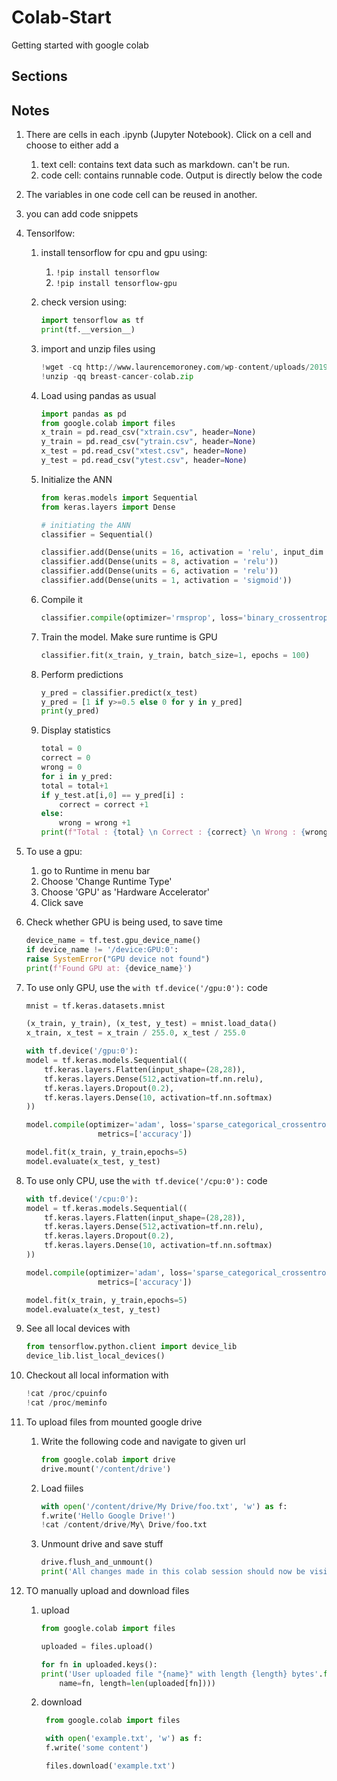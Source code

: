 # Colab-Start

Getting started with google colab

## Sections

## Notes

1. There are cells in each .ipynb (Jupyter Notebook). Click on a cell and choose to either add a
   1. text cell: contains text data such as markdown. can't be run.
   2. code cell: contains runnable code. Output is directly below the code
2. The variables in one code cell can be reused in another.
3. you can add code snippets
4. Tensorlfow:
   1. install tensorflow for cpu and gpu using:
      1. `!pip install tensorflow`
      2. `!pip install tensorflow-gpu`
   2. check version using:

        ```python
        import tensorflow as tf
        print(tf.__version__)
        ```

   3. import and unzip files using

        ```python
        !wget -cq http://www.laurencemoroney.com/wp-content/uploads/2019/02/breast-cancer-colab.zip
        !unzip -qq breast-cancer-colab.zip
        ```

   4. Load using pandas as usual

        ```python
        import pandas as pd
        from google.colab import files
        x_train = pd.read_csv("xtrain.csv", header=None)
        y_train = pd.read_csv("ytrain.csv", header=None)
        x_test = pd.read_csv("xtest.csv", header=None)
        y_test = pd.read_csv("ytest.csv", header=None)
        ```

   5. Initialize the ANN

        ```python
        from keras.models import Sequential
        from keras.layers import Dense

        # initiating the ANN
        classifier = Sequential() 

        classifier.add(Dense(units = 16, activation = 'relu', input_dim = 30))
        classifier.add(Dense(units = 8, activation = 'relu'))
        classifier.add(Dense(units = 6, activation = 'relu'))
        classifier.add(Dense(units = 1, activation = 'sigmoid'))
        ```

   6. Compile it 

        ```python
        classifier.compile(optimizer='rmsprop', loss='binary_crossentropy')
        ```

   7. Train the model. Make sure runtime is GPU

        ```python
        classifier.fit(x_train, y_train, batch_size=1, epochs = 100)
        ```

   8. Perform predictions

        ```python
        y_pred = classifier.predict(x_test)
        y_pred = [1 if y>=0.5 else 0 for y in y_pred]
        print(y_pred)
        ```

   9. Display statistics

        ```python
        total = 0
        correct = 0
        wrong = 0
        for i in y_pred:
        total = total+1
        if y_test.at[i,0] == y_pred[i] :
            correct = correct +1
        else:
            wrong = wrong +1
        print(f"Total : {total} \n Correct : {correct} \n Wrong : {wrong}")
        ```

5. To use a gpu:
    1. go to Runtime in menu bar
    2. Choose 'Change Runtime Type'
    3. Choose 'GPU' as 'Hardware Accelerator'
    4. Click save
6. Check whether GPU is being used, to save time

    ```python
    device_name = tf.test.gpu_device_name()
    if device_name != '/device:GPU:0':
    raise SystemError("GPU device not found")
    print(f'Found GPU at: {device_name}')
    ```

7. To use only GPU, use the `with tf.device('/gpu:0'):` code

    ```python
    mnist = tf.keras.datasets.mnist

    (x_train, y_train), (x_test, y_test) = mnist.load_data()
    x_train, x_test = x_train / 255.0, x_test / 255.0

    with tf.device('/gpu:0'):
    model = tf.keras.models.Sequential((
        tf.keras.layers.Flatten(input_shape=(28,28)),
        tf.keras.layers.Dense(512,activation=tf.nn.relu),
        tf.keras.layers.Dropout(0.2),
        tf.keras.layers.Dense(10, activation=tf.nn.softmax)
    ))

    model.compile(optimizer='adam', loss='sparse_categorical_crossentropy',
                    metrics=['accuracy'])

    model.fit(x_train, y_train,epochs=5)
    model.evaluate(x_test, y_test)
    ```

8. To use only CPU, use the `with tf.device('/cpu:0'):` code

    ```python
    with tf.device('/cpu:0'):
    model = tf.keras.models.Sequential((
        tf.keras.layers.Flatten(input_shape=(28,28)),
        tf.keras.layers.Dense(512,activation=tf.nn.relu),
        tf.keras.layers.Dropout(0.2),
        tf.keras.layers.Dense(10, activation=tf.nn.softmax)
    ))

    model.compile(optimizer='adam', loss='sparse_categorical_crossentropy',
                    metrics=['accuracy'])

    model.fit(x_train, y_train,epochs=5)
    model.evaluate(x_test, y_test)
    ```

9. See all local devices with

    ```python
    from tensorflow.python.client import device_lib
    device_lib.list_local_devices()
    ```

10. Checkout all local information with

    ```python
    !cat /proc/cpuinfo
    !cat /proc/meminfo
    ```

11. To upload files from mounted google drive
    1. Write the following code and navigate to given url

        ```python
        from google.colab import drive
        drive.mount('/content/drive')
        ```

    2. Load fiiles

        ```python
        with open('/content/drive/My Drive/foo.txt', 'w') as f:
        f.write('Hello Google Drive!')
        !cat /content/drive/My\ Drive/foo.txt
        ```

    3. Unmount drive and save stuff

        ```python
        drive.flush_and_unmount()
        print('All changes made in this colab session should now be visible in Drive.')
        ```

12. TO manually upload and download files
    1. upload

        ```python
        from google.colab import files

        uploaded = files.upload()

        for fn in uploaded.keys():
        print('User uploaded file "{name}" with length {length} bytes'.format(
            name=fn, length=len(uploaded[fn])))
        ```

    2. download

       ```python
        from google.colab import files

        with open('example.txt', 'w') as f:
        f.write('some content')

        files.download('example.txt')
        ```

